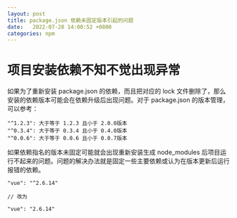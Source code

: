 ```yaml
---
layout: post
title: package.json 依赖未固定版本引起的问题 
date:   2022-07-28 14:00:52 +0800
categories: npm
---
```


# 项目安装依赖不知不觉出现异常

如果为了重新安装 package.json 的依赖，而且把对应的 lock 文件删除了，那么安装的依赖版本可能会在依赖升级后出现问题。对于 package.json 的版本管理，可以参考：

```
"^1.2.3": 大于等于 1.2.3 且小于 2.0.0版本
"^0.3.4": 大于等于 0.3.4 且小于 0.4.0版本
"^0.0.6": 大于等于 0.0.6 且小于 0.0.7版本
```

如果依赖指名的版本未固定可能就会出现重新安装生成 node_modules 后项目运行不起来的问题。问题的解决办法就是固定一些主要依赖或认为在版本更新后运行报错的依赖。

```
"vue": "^2.6.14"

// 改为

"vue": "2.6.14"
```

